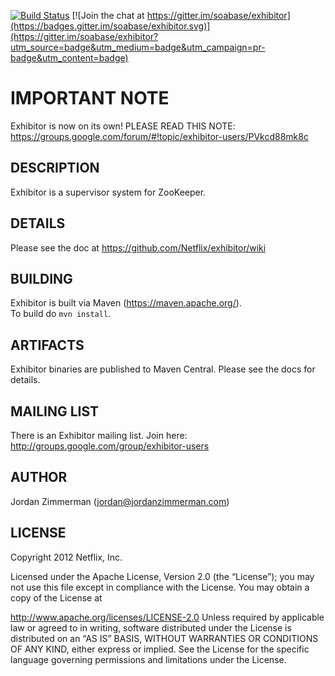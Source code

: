 [![Build Status](https://travis-ci.org/soabase/exhibitor.svg?branch=master)](https://travis-ci.org/soabase/exhibitor) [![Join the chat at https://gitter.im/soabase/exhibitor](https://badges.gitter.im/soabase/exhibitor.svg)](https://gitter.im/soabase/exhibitor?utm_source=badge&utm_medium=badge&utm_campaign=pr-badge&utm_content=badge)

# IMPORTANT NOTE

Exhibitor is now on its own! PLEASE READ THIS NOTE: https://groups.google.com/forum/#!topic/exhibitor-users/PVkcd88mk8c

## DESCRIPTION
Exhibitor is a supervisor system for ZooKeeper.

## DETAILS

Please see the doc at https://github.com/Netflix/exhibitor/wiki

## BUILDING

Exhibitor is built via Maven (https://maven.apache.org/).  
To build do `mvn install`.

## ARTIFACTS

Exhibitor binaries are published to Maven Central. Please see the docs for details.

## MAILING LIST

There is an Exhibitor mailing list. Join here: http://groups.google.com/group/exhibitor-users

## AUTHOR

Jordan Zimmerman (jordan@jordanzimmerman.com)

## LICENSE

Copyright 2012 Netflix, Inc.

Licensed under the Apache License, Version 2.0 (the “License”); you may not use this file except in
compliance with the License. You may obtain a copy of the License at

http://www.apache.org/licenses/LICENSE-2.0
Unless required by applicable law or agreed to in writing, software distributed under the License is
distributed on an “AS IS” BASIS, WITHOUT WARRANTIES OR CONDITIONS OF ANY KIND, either express or
implied. See the License for the specific language governing permissions and limitations under the
License.

